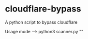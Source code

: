 # cloudflare-bypass
A python script to bypass cloudflare

Usage mode --> python3 scanner.py "<url>"
